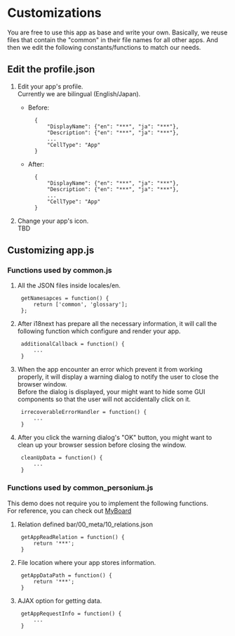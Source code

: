 # Customizations  
You are free to use this app as base and write your own.  Basically, we reuse files that contain the "common" in their file names for all other apps. And then we edit the following constants/functions to match our needs.  

## Edit the profile.json  
1. Edit your app's profile.  
Currently we are bilingual (English/Japan).  
    - Before: 

            {
                "DisplayName": {"en": "***", "ja": "***"},
                "Description": {"en": "***", "ja": "***"},
                ...
                "CellType": "App"
            }

    - After:  

            {
                "DisplayName": {"en": "***", "ja": "***"},
                "Description": {"en": "***", "ja": "***"},
                ...
                "CellType": "App"
            }

1. Change your app's icon.  
TBD  

## Customizing app.js  
### Functions used by common.js  

1. All the JSON files inside locales/en.  

        getNamesapces = function() {
            return ['common', 'glossary'];
        };

1. After i18next has prepare all the necessary information, it will call the following function which configure and render your app.  

        additionalCallback = function() {
            ...
        }

1. When the app encounter an error which prevent it from working properly, it will display a warning dialog to notify the user to close the browser window.  
Before the dialog is displayed, your might want to hide some GUI components so that the user will not accidentally click on it.   

        irrecoverableErrorHandler = function() {
            ...
        }

1. After you click the warning dialog's "OK" button, you might want to clean up your browser session before closing the window.  

        cleanUpData = function() {
            ...
        }

### Functions used by common_personium.js  
This demo does not require you to implement the following functions.  
For reference, you can check out [MyBoard](https://github.com/personium/app-myboard)  

1. Relation defined bar/00_meta/10_relations.json  

        getAppReadRelation = function() {
            return '***';
        }

1. File location where your app stores information.  

        getAppDataPath = function() {
            return '***';
        }

1. AJAX option for getting data.  

        getAppRequestInfo = function() {
            ...
        }
